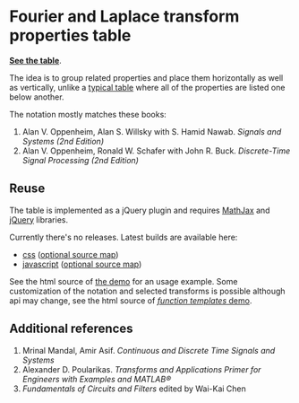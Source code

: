 # Fourier and Laplace transform properties table

**[See the table][demo-v1]**.

The idea is to group related properties and place them horizontally as well as vertically,
unlike a [typical table](http://en.wikipedia.org/wiki/Discrete-time_Fourier_transform#Properties) where all of the properties are listed one below another.

The notation mostly matches these books:

1. Alan V. Oppenheim, Alan S. Willsky with S. Hamid Nawab. *Signals and Systems (2nd Edition)*
2. Alan V. Oppenheim, Ronald W. Schafer with John R. Buck. *Discrete-Time Signal Processing (2nd Edition)*

## Reuse

The table is implemented as a jQuery plugin and requires [MathJax](https://www.mathjax.org/) and [jQuery](http://jquery.com/) libraries.

Currently there's no releases. Latest builds are available here:

* [css](http://antonkhorev.github.io/signals-transforms/lib/signals-transforms-table.css) ([optional source map](http://antonkhorev.github.io/signals-transforms/lib/signals-transforms-table.css.map))
* [javascript](http://antonkhorev.github.io/signals-transforms/lib/signals-transforms-table.js) ([optional source map](http://antonkhorev.github.io/signals-transforms/lib/signals-transforms-table.js.map))

See the html source of [the demo][demo-v1] for an usage example.
Some customization of the notation and selected transforms is possible although api may change, see the html source of [*function templates* demo][demo-templates].

[demo-v1]:http://antonkhorev.github.io/signals-transforms/v1/
[demo-templates]:http://antonkhorev.github.io/signals-transforms/templates/

## Additional references

1. Mrinal Mandal, Amir Asif. *Continuous and Discrete Time Signals and Systems*
2. Alexander D. Poularikas. *Transforms and Applications Primer for Engineers with Examples and MATLAB®*
3. *Fundamentals of Circuits and Filters* edited by Wai-Kai Chen
